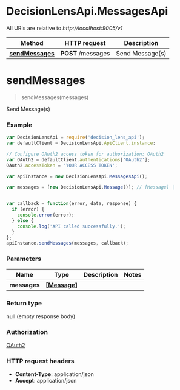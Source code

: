 # DecisionLensApi.MessagesApi

All URIs are relative to *http://localhost:9005/v1*

Method | HTTP request | Description
------------- | ------------- | -------------
[**sendMessages**](MessagesApi.md#sendMessages) | **POST** /messages | Send Message(s)


<a name="sendMessages"></a>
# **sendMessages**
> sendMessages(messages)

Send Message(s)

### Example
```javascript
var DecisionLensApi = require('decision_lens_api');
var defaultClient = DecisionLensApi.ApiClient.instance;

// Configure OAuth2 access token for authorization: OAuth2
var OAuth2 = defaultClient.authentications['OAuth2'];
OAuth2.accessToken = 'YOUR ACCESS TOKEN';

var apiInstance = new DecisionLensApi.MessagesApi();

var messages = [new DecisionLensApi.Message()]; // [Message] | 


var callback = function(error, data, response) {
  if (error) {
    console.error(error);
  } else {
    console.log('API called successfully.');
  }
};
apiInstance.sendMessages(messages, callback);
```

### Parameters

Name | Type | Description  | Notes
------------- | ------------- | ------------- | -------------
 **messages** | [**[Message]**](Message.md)|  | 

### Return type

null (empty response body)

### Authorization

[OAuth2](../README.md#OAuth2)

### HTTP request headers

 - **Content-Type**: application/json
 - **Accept**: application/json

